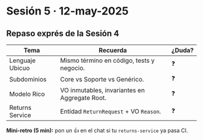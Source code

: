 # Sesión 5 · 12-may-2025  
## Repaso exprés de la Sesión 4

| Tema | Recuerda | ¿Duda? |
|------|----------|--------|
| Lenguaje Ubicuo | Mismo término en código, tests y negocio. | ❓ |
| Subdominios | Core vs Soporte vs Genérico. | ❓ |
| Modelo Rico | VO inmutables, invariantes en Aggregate Root. | ❓ |
| Returns Service | Entidad `ReturnRequest` + VO `Reason`. | ❓ |

**Mini-retro (5 min):** pon un 👍 en el chat si tu `returns-service` ya pasa CI.